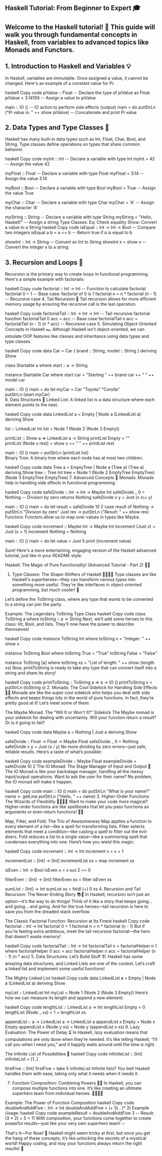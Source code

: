 ## Haskell Tutorial: From Beginner to Expert 🎓
## Welcome to the Haskell tutorial! 🚀 This guide will walk you through fundamental concepts in Haskell, from variables to advanced topics like Monads and Functors.

## 1. Introduction to Haskell and Variables 💡
In Haskell, variables are immutable. Once assigned a value, it cannot be changed. Here's an example of a constant value for Pi:

haskell
Copy code
piValue :: Float  -- Declare the type of piValue as Float
piValue = 3.14159 -- Assign a value to piValue

main :: IO ()  -- IO action to perform side effects (output)
main = do
    putStrLn ("Pi value is: " ++ show piValue)  -- Concatenate and print Pi value
## 2. Data Types and Type Classes 🔢
Haskell has many built-in data types such as Int, Float, Char, Bool, and String. Type classes define operations on types that share common behavior.

haskell
Copy code
myInt :: Int       -- Declare a variable with type Int
myInt = 42         -- Assign the value 42

myFloat :: Float   -- Declare a variable with type Float
myFloat = 3.14     -- Assign the value 3.14

myBool :: Bool     -- Declare a variable with type Bool
myBool = True      -- Assign the value True

myChar :: Char     -- Declare a variable with type Char
myChar = 'A'       -- Assign the character 'A'

myString :: String -- Declare a variable with type String
myString = "Hello, Haskell!" -- Assign a string
Type Classes:
Eq: Check equality
Show: Convert a value to a String
haskell
Copy code
isEqual :: Int -> Int -> Bool  -- Compare two integers
isEqual a b = a == b           -- Return true if a is equal to b

showInt :: Int -> String       -- Convert an Int to String
showInt x = show x             -- Convert the integer x to a string
## 3. Recursion and Loops 🔄
Recursion is the primary way to create loops in functional programming. Here's a simple example with factorials:

haskell
Copy code
factorial :: Int -> Int         -- Function to calculate factorial
factorial 0 = 1                -- Base case: factorial of 0 is 1
factorial n = n * factorial (n - 1)  -- Recursive case
4. Tail Recursion 🧮
Tail recursion allows for more efficient memory usage by ensuring the recursive call is the last operation.

haskell
Copy code
factorialTail :: Int -> Int -> Int   -- Tail-recursive factorial function
factorialTail 0 acc = acc            -- Base case
factorialTail n acc = factorialTail (n - 1) (n * acc)  -- Recursive case
5. Simulating Object-Oriented Concepts in Haskell 🏎️
Although Haskell isn't object-oriented, we can simulate OOP features like classes and inheritance using data types and type classes.

haskell
Copy code
data Car = Car { brand :: String, model :: String } deriving Show

class Startable a where
    start :: a -> String

instance Startable Car where
    start car = "Starting " ++ brand car ++ " " ++ model car

main :: IO ()
main = do
    let myCar = Car "Toyota" "Corolla"  
    putStrLn (start myCar)  
6. Data Structures 🧩
Linked List:
A linked list is a data structure where each element points to the next.

haskell
Copy code
data LinkedList a = Empty | Node a (LinkedList a) deriving Show

list :: LinkedList Int
list = Node 1 (Node 2 (Node 3 Empty))

printList :: Show a => LinkedList a -> String
printList Empty = ""  
printList (Node x rest) = show x ++ " " ++ printList rest

main :: IO ()
main = putStrLn (printList list)  
Binary Tree:
A binary tree where each node has at most two children.

haskell
Copy code
data Tree a = EmptyTree | Node a (Tree a) (Tree a) deriving Show
tree :: Tree Int
tree = Node 1 (Node 2 EmptyTree EmptyTree) (Node 3 EmptyTree EmptyTree)
7. Advanced Concepts 🚀
Monads:
Monads help in handling side effects in functional programming.

haskell
Copy code
safeDivide :: Int -> Int -> Maybe Int
safeDivide _ 0 = Nothing  -- Division by zero returns Nothing
safeDivide x y = Just (x `div` y)

main :: IO ()
main = do
    let result = safeDivide 10 2
    case result of
        Nothing -> putStrLn "Division by zero"
        Just res -> putStrLn ("Result: " ++ show res)
Functors:
Functors allow us to map over values in types like Maybe.

haskell
Copy code
increment :: Maybe Int -> Maybe Int
increment (Just x) = Just (x + 1)
increment Nothing = Nothing

main :: IO ()
main = do
    let value = Just 5
    print (increment value)



Sure! Here's a more entertaining, engaging version of the Haskell advanced tutorial, just like in your README style:

Haskell: The Magic of Pure Functionality! (Advanced Tutorial - Part 2) 🎩✨
1. Type Classes: The Shape-Shifters of Haskell 🦸‍♂️🦸‍♀️
Type classes are like Haskell's superheroes—they can transform various types into something more useful. They're like interfaces in object-oriented programming, but much cooler! 🚀

Let’s define the ToString class, where any type that wants to be converted to a string can join the party.

Example: The Legendary ToString Type Class
haskell
Copy code
class ToString a where
    toString :: a -> String
Next, we’ll add some heroes to this class: Int, Bool, and lists. They’ll now have the power to describe themselves!

haskell
Copy code
instance ToString Int where
    toString x = "Integer: " ++ show x

instance ToString Bool where
    toString True = "True"
    toString False = "False"

instance ToString [a] where
    toString xs = "List of length: " ++ show (length xs)
Now, printToString is ready to take any type that can convert itself into a string and share its story!

haskell
Copy code
printToString :: ToString a => a -> IO ()
printToString x = putStrLn (toString x)
2. Monads: The Cool Sidekick for Handling Side Effects 🤖💥
Monads are like the super cool sidekick who helps you deal with side effects and keeps things tidy in the world of pure functions. In fact, they’re pretty good at it! Let’s meet some of them:

The Maybe Monad: The "Will It or Won't It?" Sidekick
The Maybe monad is your sidekick for dealing with uncertainty. Will your function return a result? Or is it going to fail?

haskell
Copy code
data Maybe a = Nothing | Just a deriving Show

safeDivide :: Float -> Float -> Maybe Float
safeDivide _ 0 = Nothing
safeDivide x y = Just (x / y)
No more dividing by zero errors—just safe, reliable results. Here’s a taste of what’s possible:

haskell
Copy code
exampleDivide :: Maybe Float
exampleDivide = safeDivide 10 2
The IO Monad: The Stage Manager of Input and Output 🎤
The IO Monad is like your backstage manager, handling all the messy input/output operations. Want to ask the user for their name? No problem, the IO monad will make it happen.

haskell
Copy code
main :: IO ()
main = do
    putStrLn "What is your name?"
    name <- getLine
    putStrLn ("Hello, " ++ name)
3. Higher-Order Functions: The Wizards of Flexibility 🧙‍♂️🧙‍♀️
Want to make your code more magical? Higher-order functions are like spellbooks that let you pass functions as arguments or even return functions! 🧪✨

Map, Filter, and Fold: The Trio of Awesomeness
Map applies a function to every element of a list—like a spell for transforming lists.
Filter selects elements that meet a condition—like casting a spell to filter out the evil-doers.
Fold reduces a list to a single value—like a summoning spell that condenses everything into one.
Here’s how you wield this magic:

haskell
Copy code
increment :: Int -> Int
increment x = x + 1

incrementList :: [Int] -> [Int]
incrementList xs = map increment xs

isEven :: Int -> Bool
isEven x = x `mod` 2 == 0

filterEven :: [Int] -> [Int]
filterEven xs = filter isEven xs

sumList :: [Int] -> Int
sumList xs = foldl (+) 0 xs
4. Recursion and Tail Recursion: The Never-Ending Story 📚🔄
In Haskell, recursion isn’t just an option—it’s the way to do things! Think of it like a story that keeps going... and going... and going. And for the true heroes—tail recursion is here to save you from the dreaded stack overflow.

The Classic Factorial Function: Recursion at Its Finest
haskell
Copy code
factorial :: Int -> Int
factorial 0 = 1
factorial n = n * factorial (n - 1)
But if you're feeling extra ambitious, meet the tail-recursive factorial—the hero that doesn’t waste memory!

haskell
Copy code
factorialTail :: Int -> Int
factorialTail n = factorialHelper n 1
    where
        factorialHelper 0 acc = acc
        factorialHelper n acc = factorialHelper (n - 1) (n * acc)
5. Data Structures: Let’s Build Stuff 🏗️
Haskell has some amazing data structures, and Linked Lists are one of the coolest. Let’s craft a linked list and implement some useful functions!

The Mighty Linked List
haskell
Copy code
data LinkedList a = Empty | Node a (LinkedList a) deriving Show

myList :: LinkedList Int
myList = Node 1 (Node 2 (Node 3 Empty))
Here’s how we can measure its length and append a new element:

haskell
Copy code
lengthList :: LinkedList a -> Int
lengthList Empty = 0
lengthList (Node _ xs) = 1 + lengthList xs

appendList :: a -> LinkedList a -> LinkedList a
appendList x Empty = Node x Empty
appendList x (Node y xs) = Node y (appendList x xs)
6. Lazy Evaluation: The Power of Delay ⏳
In Haskell, lazy evaluation means that computations are only done when they’re needed. It’s like telling Haskell, “I’ll call you when I need you,” and it happily waits around until the time is right.

The Infinite List of Possibilities 🌌
haskell
Copy code
infiniteList :: [Int]
infiniteList = [1..]

firstFive :: [Int]
firstFive = take 5 infiniteList
Infinite lists? You bet! Haskell handles them with ease, taking only what it needs when it needs it.

7. Function Composition: Combining Powers 🧪🔬
In Haskell, you can compose multiple functions into one. It’s like creating an ultimate superhero team from individual heroes. 🦸‍♂️🦸‍♀️

Example: The Power of Function Composition
haskell
Copy code
doubleAndAddFive :: Int -> Int
doubleAndAddFive = (+ 5) . (* 2)
Example Usage:
haskell
Copy code
exampleResult = doubleAndAddFive 3  -- Result: (3 * 2) + 5 = 11
With composition, your functions come together to create powerful results—just like your very own superhero team! 💥

That's It—For Now! 🚀
Haskell might seem tricky at first, but once you get the hang of these concepts, it’s like unlocking the secrets of a mystical world! Happy coding, and may your functions always return the right results! 🎉
